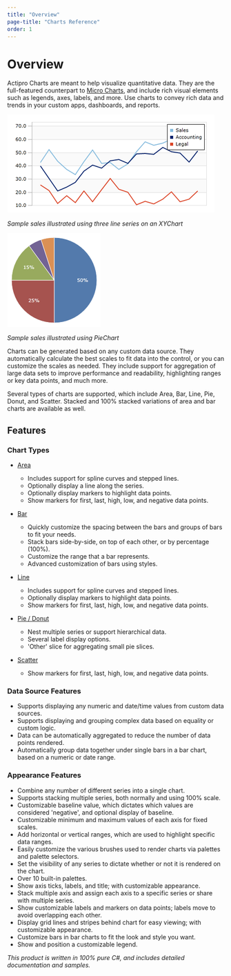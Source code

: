 ```yaml
---
title: "Overview"
page-title: "Charts Reference"
order: 1
---
```

# Overview

Actipro Charts are meant to help visualize quantitative data.  They are the full-featured counterpart to [Micro Charts](../microcharts/index.md), and include rich visual elements such as legends, axes, labels, and more.  Use charts to convey rich data and trends in your custom apps, dashboards, and reports.

![Screenshot](images/actipro-charts.png)

*Sample sales illustrated using three line series on an XYChart*

![Screenshot](images/actipro-charts1.png)

*Sample sales illustrated using PieChart*

Charts can be generated based on any custom data source.  They automatically calculate the best scales to fit data into the control, or you can customize the scales as needed.  They include support for aggregation of large data sets to improve performance and readability, highlighting ranges or key data points, and much more.

Several types of charts are supported, which include Area, Bar, Line, Pie, Donut, and Scatter.  Stacked and 100% stacked variations of area and bar charts are available as well.

## Features

### Chart Types

- [Area](chart-types/area.md)
  
  - Includes support for spline curves and stepped lines.
  - Optionally display a line along the series.
  - Optionally display markers to highlight data points.
  - Show markers for first, last, high, low, and negative data points.

- [Bar](chart-types/bar.md)
  
  - Quickly customize the spacing between the bars and groups of bars to fit your needs.
  - Stack bars side-by-side, on top of each other, or by percentage (100%).
  - Customize the range that a bar represents.
  - Advanced customization of bars using styles.

- [Line](chart-types/line.md)
  
  - Includes support for spline curves and stepped lines.
  - Optionally display markers to highlight data points.
  - Show markers for first, last, high, low, and negative data points.

- [Pie / Donut](chart-types/pie.md)
  
  - Nest multiple series or support hierarchical data.
  - Several label display options.
  - 'Other' slice for aggregating small pie slices.

- [Scatter](chart-types/scatter.md)
  
  - Show markers for first, last, high, low, and negative data points.

### Data Source Features

- Supports displaying any numeric and date/time values from custom data sources.
- Supports displaying and grouping complex data based on equality or custom logic.
- Data can be automatically aggregated to reduce the number of data points rendered.
- Automatically group data together under single bars in a bar chart, based on a numeric or date range.

### Appearance Features

- Combine any number of different series into a single chart.
- Supports stacking multiple series, both normally and using 100% scale.
- Customizable baseline value, which dictates which values are considered 'negative', and optional display of baseline.
- Customizable minimum and maximum values of each axis for fixed scales.
- Add horizontal or vertical ranges, which are used to highlight specific data ranges.
- Easily customize the various brushes used to render charts via palettes and palette selectors.
- Set the visibility of any series to dictate whether or not it is rendered on the chart.
- Over 10 built-in palettes.
- Show axis ticks, labels, and title; with customizable appearance.
- Stack multiple axis and assign each axis to a specific series or share with multiple series.
- Show customizable labels and markers on data points; labels move to avoid overlapping each other.
- Display grid lines and stripes behind chart for easy viewing; with customizable appearance.
- Customize bars in bar charts to fit the look and style you want.
- Show and position a customizable legend.

*This product is written in 100% pure C#, and includes detailed documentation and samples.*
